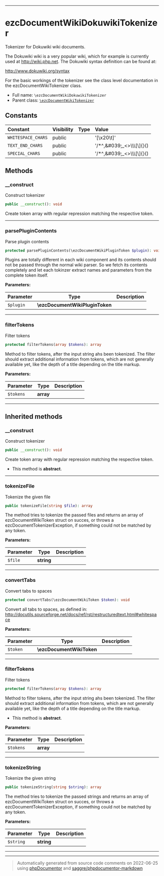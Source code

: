 ***

# ezcDocumentWikiDokuwikiTokenizer

Tokenizer for Dokuwiki wiki documents.

The Dokuwiki wiki is a very popular wiki, which for example is currently
used at http://wiki.php.net. The Dokuwiki syntax definition can be found at:

http://www.dokuwiki.org/syntax

For the basic workings of the tokenizer see the class level documentation in
the ezcDocumentWikiTokenizer class.

* Full name: `\ezcDocumentWikiDokuwikiTokenizer`
* Parent class: [`\ezcDocumentWikiTokenizer`](./ezcDocumentWikiTokenizer.md)


## Constants

| Constant | Visibility | Type | Value |
|:---------|:-----------|:-----|:------|
|`WHITESPACE_CHARS`|public| |&#039;[\\x20\\t]&#039;|
|`TEXT_END_CHARS`|public| |&#039;/*^,\&#039;_&lt;&gt;\\\\\\[\\]{}()|=\\r\\n\\t\\x20&#039;|
|`SPECIAL_CHARS`|public| |&#039;/*^,\&#039;_&lt;&gt;\\\\\\[\\]{}()|=&#039;|


## Methods


### __construct

Construct tokenizer

```php
public __construct(): void
```

Create token array with regular repression matching the respective
token.









***

### parsePluginContents

Parse plugin contents

```php
protected parsePluginContents(\ezcDocumentWikiPluginToken $plugin): void
```

Plugins are totally different in each wiki component and its contents
should not be passed through the normal wiki parser. So we fetch its
contents completely and let each tokinzer extract names and parameters
from the complete token itself.






**Parameters:**

| Parameter | Type | Description |
|-----------|------|-------------|
| `$plugin` | **\ezcDocumentWikiPluginToken** |  |




***

### filterTokens

Filter tokens

```php
protected filterTokens(array $tokens): array
```

Method to filter tokens, after the input string ahs been tokenized. The
filter should extract additional information from tokens, which are not
generally available yet, like the depth of a title depending on the
title markup.






**Parameters:**

| Parameter | Type | Description |
|-----------|------|-------------|
| `$tokens` | **array** |  |




***


## Inherited methods


### __construct

Construct tokenizer

```php
public __construct(): void
```

Create token array with regular repression matching the respective
token.


* This method is **abstract**.






***

### tokenizeFile

Tokenize the given file

```php
public tokenizeFile(string $file): array
```

The method tries to tokenize the passed files and returns an array of
ezcDocumentWikiToken struct on succes, or throws a
ezcDocumentTokenizerException, if something could not be matched by any
token.






**Parameters:**

| Parameter | Type | Description |
|-----------|------|-------------|
| `$file` | **string** |  |




***

### convertTabs

Convert tabs to spaces

```php
protected convertTabs(\ezcDocumentWikiToken $token): void
```

Convert all tabs to spaces, as defined in:
http://docutils.sourceforge.net/docs/ref/rst/restructuredtext.html#whitespace






**Parameters:**

| Parameter | Type | Description |
|-----------|------|-------------|
| `$token` | **\ezcDocumentWikiToken** |  |




***

### filterTokens

Filter tokens

```php
protected filterTokens(array $tokens): array
```

Method to filter tokens, after the input string ahs been tokenized. The
filter should extract additional information from tokens, which are not
generally available yet, like the depth of a title depending on the
title markup.


* This method is **abstract**.



**Parameters:**

| Parameter | Type | Description |
|-----------|------|-------------|
| `$tokens` | **array** |  |




***

### tokenizeString

Tokenize the given string

```php
public tokenizeString(string $string): array
```

The method tries to tokenize the passed strings and returns an array of
ezcDocumentWikiToken struct on succes, or throws a
ezcDocumentTokenizerException, if something could not be matched by any
token.






**Parameters:**

| Parameter | Type | Description |
|-----------|------|-------------|
| `$string` | **string** |  |




***


***
> Automatically generated from source code comments on 2022-06-25 using [phpDocumentor](http://www.phpdoc.org/) and [saggre/phpdocumentor-markdown](https://github.com/Saggre/phpDocumentor-markdown)
